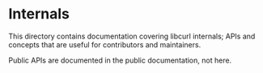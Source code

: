 <!--
Copyright (C) Daniel Stenberg, <daniel@haxx.se>, et al.

SPDX-License-Identifier: curl
-->

# Internals

This directory contains documentation covering libcurl internals; APIs and
concepts that are useful for contributors and maintainers.

Public APIs are documented in the public documentation, not here.
